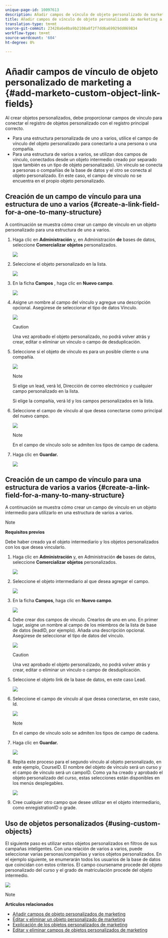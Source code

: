 ```yaml
---
unique-page-id: 10097613
description: Añadir campos de vínculo de objeto personalizado de marketing - Documentos de marketing - Documentación de producto
title: Añadir campos de vínculo de objeto personalizado de marketing a
translation-type: tm+mt
source-git-commit: 23428a6e0ba9b2108a8f2f7dd6a69929dd069834
workflow-type: tm+mt
source-wordcount: '604'
ht-degree: 0%

---
```



# Añadir campos de vínculo de objeto personalizado de marketing a {#add-marketo-custom-object-link-fields}

Al crear objetos personalizados, debe proporcionar campos de vínculo para conectar el registro de objetos personalizado con el registro principal correcto.

* Para una estructura personalizada de uno a varios, utilice el campo de vínculo del objeto personalizado para conectarlo a una persona o una compañía.
* Para una estructura de varios a varios, se utilizan dos campos de vínculo, conectados desde un objeto intermedio creado por separado (que también es un tipo de objeto personalizado). Un vínculo se conecta a personas o compañías de la base de datos y el otro se conecta al objeto personalizado. En este caso, el campo de vínculo no se encuentra en el propio objeto personalizado.

## Creación de un campo de vínculo para una estructura de uno a varios {#create-a-link-field-for-a-one-to-many-structure}

A continuación se muestra cómo crear un campo de vínculo en un objeto personalizado para una estructura de uno a varios.

1. Haga clic en **Administración** y, en Administración **de** bases de datos, seleccione **Comercializar objetos** personalizados.

   ![](assets/image2016-1-18-13-3a25-3a11.png)

1. Seleccione el objeto personalizado en la lista.

   ![](assets/image2016-1-14-15-3a6-3a2.png)

1. En la ficha **Campos** , haga clic en **Nuevo campo**.

   ![](assets/image2015-9-17-14-3a9-3a19.png)

1. Asigne un nombre al campo del vínculo y agregue una descripción opcional. Asegúrese de seleccionar el tipo de datos Vínculo.

   ![](assets/image2015-10-5-13-3a24-3a57.png)

   >[!CAUTION]
   >
   >Una vez aprobado el objeto personalizado, no podrá volver atrás y crear, editar o eliminar un vínculo o campo de desduplicación.

1. Seleccione si el objeto de vínculo es para un posible cliente o una compañía.

   ![](assets/image2015-10-5-13-3a28-3a1.png)

   >[!NOTE]
   >
   >Si elige un lead, verá Id, Dirección de correo electrónico y cualquier campo personalizado en la lista.
   >
   >
   >Si elige la compañía, verá Id y los campos personalizados en la lista.

1. Seleccione el campo de vínculo al que desea conectarse como principal del nuevo campo.

   ![](assets/image2015-10-5-13-3a30-3a6.png)

   >[!NOTE]
   >
   >En el campo de vínculo solo se admiten los tipos de campo de cadena.

1. Haga clic en **Guardar.**

   ![](assets/image2015-10-5-13-3a34-3a0.png)

## Creación de un campo de vínculo para una estructura de varios a varios {#create-a-link-field-for-a-many-to-many-structure}

A continuación se muestra cómo crear un campo de vínculo en un objeto intermedio para utilizarlo en una estructura de varios a varios.

>[!NOTE]
>
>**Requisitos previos**
>
>Debe haber creado ya el objeto intermediario y los objetos personalizados con los que desea vincularlo.

1. Haga clic en **Administración** y, en Administración **de** bases de datos, seleccione **Comercializar objetos** personalizados.

   ![](assets/image2016-1-18-9-3a8-3a14.png)

1. Seleccione el objeto intermediario al que desea agregar el campo.

   ![](assets/image2016-1-18-9-3a10-3a29.png)

1. En la ficha **Campos**, haga clic en **Nuevo campo**.

   ![](assets/image2016-1-18-9-3a31-3a43.png)

1. Debe crear dos campos de vínculo. Crearlos de uno en uno. En primer lugar, asigne un nombre al campo de los miembros de la lista de base de datos (leadID, por ejemplo). Añada una descripción opcional. Asegúrese de seleccionar el tipo de datos del vínculo.

   ![](assets/image2016-1-18-9-3a38-3a59.png)

   >[!CAUTION]
   >
   >Una vez aprobado el objeto personalizado, no podrá volver atrás y crear, editar o eliminar un vínculo o campo de desduplicación.

1. Seleccione el objeto link de la base de datos, en este caso Lead.

   ![](assets/image2016-1-18-9-3a50-3a48.png)

1. Seleccione el campo de vínculo al que desea conectarse, en este caso, Id.

   ![](assets/image2016-1-18-9-3a53-3a54.png)

   >[!NOTE]
   >
   >En el campo de vínculo solo se admiten los tipos de campo de cadena.

1. Haga clic en **Guardar.**

   ![](assets/image2016-1-18-9-3a55-3a18.png)

1. Repita este proceso para el segundo vínculo al objeto personalizado, en este ejemplo, CourseID. El nombre del objeto de vínculo será un curso y el campo de vínculo será un campoID. Como ya ha creado y aprobado el objeto personalizado del curso, estas selecciones están disponibles en los menús desplegables.

   ![](assets/image2016-1-18-9-3a57-3a46.png)

1. Cree cualquier otro campo que desee utilizar en el objeto intermediario, como enregistrationID o grade.

## Uso de objetos personalizados {#using-custom-objects}

El siguiente paso es utilizar estos objetos personalizados en filtros de sus campañas inteligentes. Con una relación de varios a varios, puede seleccionar varias personas/compañías y varios objetos personalizados. En el ejemplo siguiente, se enumerarán todos los usuarios de la base de datos que coincidan con estos criterios. El campo coursename procede del objeto personalizado del curso y el grado de matriculación procede del objeto intermedio.

![](assets/image2016-1-14-15-3a57-3a59.png)

>[!NOTE]
>
>**Artículos relacionados**
>
>* [Añadir campos de objeto personalizados de marketing](add-marketo-custom-object-fields.md)
>* [Editar y eliminar un objeto personalizado de marketing](edit-and-delete-a-marketo-custom-object.md)
>* [Explicación de los objetos personalizados de marketing](understanding-marketo-custom-objects.md)
>* [Editar y eliminar campos de objetos personalizados de marketing](edit-and-delete-marketo-custom-object-fields.md)

>



